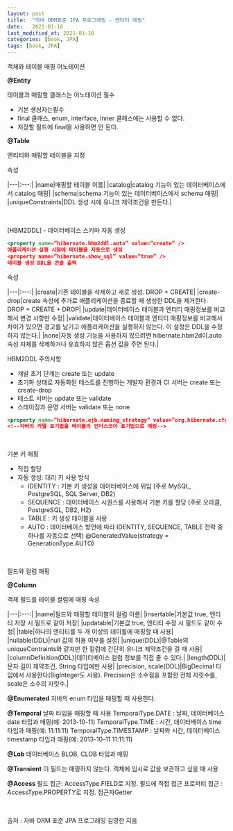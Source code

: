 ```yaml
---
layout: post
title:  "자바 ORM표준 JPA 프로그래밍 - 엔티티 매핑"
date:   2021-01-16
last_modified_at: 2021-01-16
categories: [book, JPA]
tags: [book, JPA]
---
```


객체와 테이블 매핑 어노테이션

**@Entity**

테이블과 매핑할 클래스는 어노테이션 필수 
- 기본 생성자는필수
- final 클래스, enum, interface, inner 클래스에는 사용할 수 없다.
- 저장할 필드에 final을 사용하면 안 된다.

**@Table**

엔티티와 매핑할 테이블을 지정

속성

|---|:---:|
|name|매핑할 테이블 이름|
|catalog|catalog 기능이 있는 데이터베이스에서 catalog 매핑|
|schema|schema 기능이 있는 데이터베이스에서 schema 매핑|
|uniqueConstraints|DDL 생성 시에 유니크 제약조건을 만든다.|

<br/>

[HBM2DDL] - 데이터베이스 스키마 자동 생성

```xml
<property name=”hibernate.hhm2ddl.auto” value=”create” />
애플리케이션 실행 시점에 테이블을 자동으로 생성
<property name=”hibernate.show_sql” value=”true” />
테이블 생성 DDL을 콘솔 출력
```

속성

|---|:---:|
|create|기존 테이블을 삭제하고 새로 생성. DROP + CREATE|
|create-drop|create 속성에 추가로 애플리케이션을 종료할 때 생성한 DDL을 제거한다. DROP + CREATE + DROP|
|update|데이터베이스 테이블과 엔티티 매핑정보를 비교해서 변경 사항만 수정|
|validate|데이터베이스 테이블과 엔티티 매핑정보를 비교해서 차이가 있으면 경고를 남기고 애플리케이션을 실행하지 않는다. 이 설정은 DDL을 수정하지 않는다.|
|none|자동 생성 기능을 사용하지 않으려면 hibernate.hbm2d이.auto 속성 자체를 삭제하거나 유효하지 않은 옵션 값을 주면 된다.|

HBM2DDL 주의사항
- 개발 초기 단계는 create 또는 update
- 초기화 상태로 자동화된 테스트를 진행하는 개발자 환경과 CI 서버는 create 또는 create-drop
- 테스트 서버는 update 또는 validate
- 스테이징과 운영 서버는 validate 또는 none

```xml
<property name=”hibernate.ejb.naming_strategy” value=”org.hibernate.cfg.ImprovedNamingStrategy” />
<!--자바의 카멜 표기법을 테이블의 언더스코어 표기법으로 매핑-->
```
<br/>

기본 키 매핑
- 직접 할당
- 자동 생성: 대리 키 사용 방식
    - IDENTITY : 기본 키 생성을 데이터베이스에 위임 (주로 MySQL, PostgreSQL, SQL Server, DB2) 
    - SEQUENCE : 데이터베이스 시퀀스를 사용해서 기본 키를 할당 (주로 오라클, PostgreSQL, DB2, H2)
    - TABLE : 키 생성 테이블을 사용
    - AUTO : 데이터베이스 방언에 따라 IDENTITY, SEQUENCE, TABLE 전략 중 하나를 자동으로 선택) @GeneratedValue(strategy = GenerationType.AUTO)

<br/>

필드와 컬럼 매핑

**@Column** 

객체 필드를 테이블 컬럼에 매핑 속성

|---|:---:|
|name|필드와 매핑할 테이블의 컬럼 이름|
|insertable|기본값 true, 엔티티 저장 시 필드로 같이 저장|
|updatable|기본값 true, 엔티티 수정 시 필드도 같이 수정|
|table|하나의 엔티티를 두 개 이상의 데이틀에 매핑할 때 사용|
|nullable(DDL)|null 값의 허용 여부를 설정|
|unique(DDL)|@Table의 uniqueContraints와 같지만 한 컬럼에 간단히 유니크 제약조건을 걸 때 사용|
|columnDefinition(DDL)|데이터베이스 컬럼 정보를 직접 줄 수 있다.|
|length(DDL)|문자 길이 제약조건, String 타입에만 사용|
|precision, scale(DDL)|BigDecimal 타입에서 사용한다(BigInteger도 사용). Precision은 소수점을 포함한 전체 자릿수를, scale은 소수의 자릿수.|

**@Enumerated** 
자바의 enum 타입을 매핑할 때 사용한다.

**@Temporal**
날짜 타입을 매핑할 때 사용 
TemporalType.DATE : 날짜, 데이터베이스 date 타입과 매핑(예: 2013-10-11)
TemporalType.TIME : 시간, 데이터베이스 time 타입과 매핑(예: 11:11:11)
TemporalType.TIMESTAMP : 날짜와 시간, 데이터베이스 timestamp 타입과 매핑(예: 2013-10-11 11:11:11)

**@Lob**
데이터베이스 BLOB, CLOB 타입과 매핑

**@Transient**
이 필드는 매핑하지 않는다. 객체에 임시로 값을 보관하고 싶을 때 사용

**@Access**
필드 접근: AccessType.FIELD로 지정. 필드에 직접 접근
프로퍼티 접근 : AccessType.PROPERTY로 지정. 접근자Getter  

<br/>

출처 : 자바 ORM 표준 JPA 프로그래밍 김영한 지음

<br/>